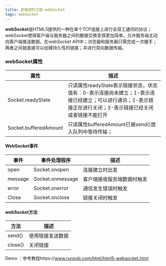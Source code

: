 ```yaml
---
title: 前端进阶之路-webSocket
tags: webSocket
---
```


**webSocket**是HTML5提供的一种在单个TCP连接上进行全双工通讯的协议；webSocket使得客户端与服务器之间的数据交换变得更加简单，允许服务端主动向客户端推送数据。在webSocket API中；浏览器和服务器只需完成一次握手；两者之间就直接可以创建持久性的链接；并进行双向数据传输。

### webSocket属性

| 属性                  | 描述                                                         |
| --------------------- | ------------------------------------------------------------ |
| Socket.readyState     | 只读属性readyState表示链接状态，状态值有：0-表示连接尚未建立；1-表示连接已经建立；可以进行通讯；2-表示链接正在进行关闭；3-表示链接已经关闭或者链接不能打开 |
| Socket.bufferedAmount | 只读属性bufferedAmount已被send()放入队列中等待传输；         |

#### WebSocket事件

| 事件    | 事件处理程序     | 描述                       |
| ------- | ---------------- | -------------------------- |
| open    | Socket.onopen    | 连接建立时出发             |
| message | Socket.onmessage | 客户端接收服务端数据时触发 |
| error   | Socket.onerror   | 通信发生错误时触发         |
| Close   | Socket.onclose   | 链接关闭时触发             |

#### webSocket方法

| 方法    | 描述             |
| ------- | ---------------- |
| send()  | 使用链接发送数据 |
| close() | 关闭链接         |

 Demo ：参考教程https://www.runoob.com/html/html5-websocket.html

